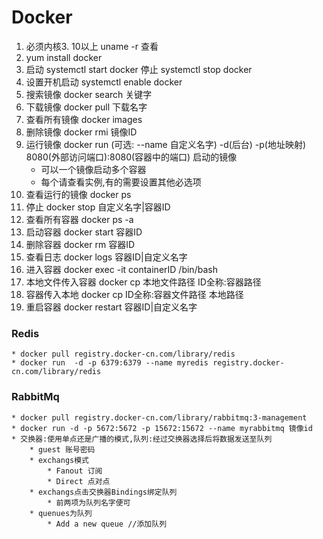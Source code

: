 # Docker
1.  必须内核3. 10以上   uname -r 查看
2.  yum install docker
3.  启动  systemctl start docker     停止 systemctl stop docker
4. 设置开机启动 systemctl enable docker
5. 搜索镜像  docker search 关键字
6. 下载镜像  docker pull 下载名字
7. 查看所有镜像 docker images
8. 删除镜像 docker rmi 镜像ID
9. 运行镜像 docker run (可选: --name 自定义名字) -d(后台) -p(地址映射) 8080(外部访问端口):8080(容器中的端口) 启动的镜像  
    * 可以一个镜像启动多个容器
    * 每个请查看实例,有的需要设置其他必选项
10. 查看运行的镜像 docker ps
11. 停止 docker stop 自定义名字|容器ID
12. 查看所有容器 docker ps -a
13. 启动容器 docker start 容器ID
14. 删除容器 docker rm 容器ID
15. 查看日志 docker logs 容器ID|自定义名字
16. 进入容器 docker exec -it containerID /bin/bash
17. 本地文件传入容器 docker cp 本地文件路径 ID全称:容器路径
18. 容器传入本地 docker cp ID全称:容器文件路径 本地路径
19. 重启容器 docker restart 容器ID|自定义名字

### Redis
	* docker pull registry.docker-cn.com/library/redis
	* docker run  -d -p 6379:6379 --name myredis registry.docker-cn.com/library/redis

### RabbitMq
	* docker pull registry.docker-cn.com/library/rabbitmq:3-management
	* docker run -d -p 5672:5672 -p 15672:15672 --name myrabbitmq 镜像id
	* 交换器:使用单点还是广播的模式,队列:经过交换器选择后将数据发送至队列
		* guest 账号密码
		* exchangs模式 
			* Fanout 订阅
			* Direct 点对点
		* exchangs点击交换器Bindings绑定队列
			* 前两项为队列名字便可
		* quenues为队列
			* Add a new queue //添加队列

